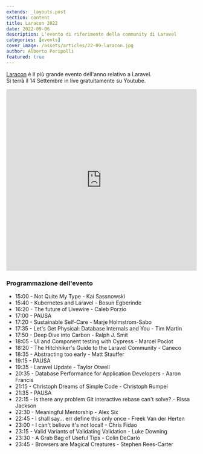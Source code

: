 ```yaml
---
extends: _layouts.post
section: content
title: Laracon 2022
date: 2022-09-06
description: L'evento di riferimento della community di Laravel
categories: [events]
cover_image: /assets/articles/22-09-laracon.jpg
author: Alberto Peripolli
featured: true
---
```


[Laracon](https://laracon.net) è il più grande evento dell'anno relativo a Laravel.  
Si terrà il 14 Settembre in live gratuitamente su Youtube.


<iframe width="100%" height="480" class="rounded border border-gray-400 shadow" src="https://www.youtube.com/embed/f4QShF42c6E" title="YouTube video player" frameborder="0" allow="accelerometer; autoplay; clipboard-write; encrypted-media; gyroscope; picture-in-picture" allowfullscreen></iframe>

### Programmazione dell'evento

- 15:00 - Not Quite My Type - Kai Sassnowski
- 15:40 - Kubernetes and Laravel - Bosun Egberinde
- 16:20 - The future of Livewire - Caleb Porzio
- 17:00 - PAUSA
- 17:20 - Sustainable Self-Care - Marje Holmstrom-Sabo
- 17:35 - Let's Get Physical: Database Internals and You - Tim Martin
- 17:50 - Deep Dive into Carbon - Ralph J. Smit
- 18:05 - UI and Component testing with Cypress - Marcel Pociot
- 18:20 - The Hitchhiker's Guide to the Laravel Community - Caneco
- 18:35 - Abstracting too early - Matt Stauffer
- 19:15 - PAUSA
- 19:35 - Laravel Update - Taylor Otwell
- 20:35 - Database Performance for Application Developers - Aaron Francis
- 21:15 - Christoph Dreams of Simple Code - Christoph Rumpel
- 21:35 - PAUSA
- 22:15 - Is there any problem Git interactive rebase can't solve? - Rissa Jackson
- 22:30 - Meaningful Mentorship - Alex Six
- 22:45 - I shall say… err define this only once - Freek Van der Herten
- 23:00 - I can't believe it's not local! - Chris Fidao
- 23:15 - Valid Variants of Validating Validation - Luke Downing
- 23:30 - A Grab Bag of Useful Tips - Colin DeCarlo
- 23:45 - Browsers are Magical Creatures - Stephen Rees-Carter